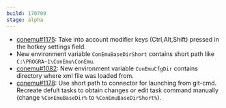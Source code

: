 ```yaml
---
build: 170709
stage: alpha
---
```


* [conemu#1175](https://github.com/Maximus5/ConEmu/issues/1175): Take into account modifier keys (Ctrl,Alt,Shift) pressed in the hotkey settings field.
* New environment variable `ConEmuBaseDirShort` contains short path like `C:\PROGRA~1\ConEmu\ConEmu`.
* [conemu#1082](https://github.com/Maximus5/ConEmu/issues/1082): New environment variable `ConEmuCfgDir` contains directory where xml file was loaded from.
* [conemu#1178](https://github.com/Maximus5/ConEmu/issues/1178): Use short path to connector for launching from git-cmd. Recreate defult tasks to obtain changes
  or edit task command manually (change `%ConEmuBaseDir%` to `%ConEmuBaseDirShort%`).
